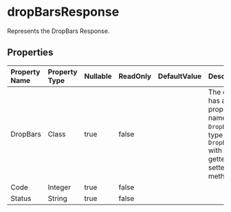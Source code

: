 # **dropBarsResponse**

Represents the DropBars Response. 

## **Properties**

| Property Name | Property Type | Nullable |  ReadOnly | DefaultValue | Description | 
| :- | :- | :- |:- |  :- | :- |
|DropBars|Class|true|false |  |The class has a property named `DropBars` of type `DropBars` with both getter and setter methods.|
|Code|Integer|true|false |  ||
|Status|String|true|false |  ||

